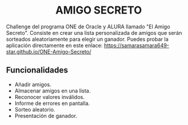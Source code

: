 <h1 style ="text-align: center;">AMIGO SECRETO</h1>

Challenge del programa ONE de Oracle y ALURA llamado "El Amigo Secreto". Consiste en crear una lista personalizada de amigos que serán sorteados aleatoriamente para elegir un ganador. 
Puedes probar la aplicación directamente en este enlace: https://samarasamara649-star.github.io/ONE-Amigo-Secreto/


<h2>Funcionalidades</h2>

- Añadir amigos.
- Almacenar amigos en una lista.
- Reconocer valores inválidos.
- Informe de errores en pantalla.
- Sorteo aleatorio.
- Presentación de ganador.
